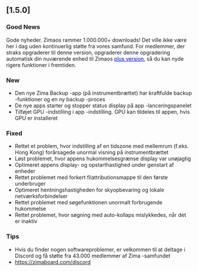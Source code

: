 ## [1.5.0]
### Good News
Gode ​​nyheder. Zimaos rammer 1.000.000+ downloads! Det ville ikke være her i dag uden kontinuerlig støtte fra vores samfund. For medlemmer, der straks opgraderer til denne version, opgraderer denne opgradering automatisk din nuværende enhed til Zimaos <a href="https://www.zimaspace.com/zimaos/pricing" target="_blank" style="color:blue">plus version</a>, så du kan nyde rigere funktioner i fremtiden.
### New
- Den nye Zima Backup -app (på instrumentbrættet) har kraftfulde backup -funktioner og en ny backup -proces
- De nye apps starter og stopper status display på app -lanceringspanelet
- Tilføjet GPU -indstilling i app -indstilling. GPU kan tildeles til appen, hvis GPU er installeret
### Fixed
- Rettet et problem, hvor indstilling af en tidszone med mellemrum (f.eks. Hong Kong) forårsagede unormal visning på instrumentbrættet
- Løst problemet, hvor appens hukommelsesgrænse display var unøjagtig
- Optimeret appens display- og opstarthastighed under genstart af enheder
- Rettet problemet med forkert filattributionsmappe til den første underbruger
- Optimeret hentningshastigheden for skyopbevaring og lokale netværksforbindelser
- Rettet problemet med søgefunktionen unormalt forbrugende hukommelse
- Rettet problemet, hvor søgning med auto-kollaps mislykkedes, når det er inaktiv
### Tips
- Hvis du finder nogen softwareproblemer, er velkommen til at deltage i Discord og få støtte fra 43.000 medlemmer af Zima -samfundet
- <a href = "https://zimaboard.com/discord" target = "_ blank" style = "farve: blå"> https://zimaboard.com/discord </a>

